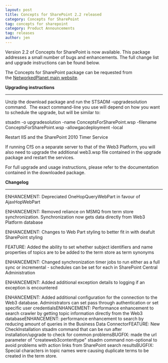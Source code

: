 ```yaml
---
layout: post
title: Concepts for SharePoint 2.2 released
category: Concepts for SharePoint
tag: concepts for sharepoint
category: Product Announcements
tag: releases
author: jen
---
```

<div>



Version 2.2 of Concepts for SharePoint is now available. This package addresses a small number of bugs and enhancements. The full change list and upgrade instructions can be found below.



The Concepts for SharePoint package can be requested from the <a href="http://www.networkedplanet.com/solutions/concepts-for-sharepoint/">NetworkedPlanet main website</a>.



<strong>Upgrading instructions</strong>

------------------



Unzip the download package and run the STSADM -upgradesolution command.  The exact command-line you use will depend on how you want to schedule the upgrade, but will be similar to:



stsadm -o upgradesolution -name ConceptsForSharePoint.wsp -filename ConceptsForSharePoint.wsp -allowgacdeployment -local



Restart IIS and the SharePoint 2010 Timer Service



If running CfS on a separate server to that of the Web3 Platform, you will also need to upgrade the additional web3.wsp file contained in the upgrade package and restart the services.



For full upgrade and usage instructions, please refer to the documentation contained in the downloaded package.



<strong>Changelog</strong>

--------------------

ENHANCEMENT: Depreciated OneHopQueryWebPart in favour of AjaxHopWebPart



ENHANCEMENT: Removed reliance on MSMQ from term store synchronization. Synchronization now gets data directly from Web3 Platform database



ENHANCEMENT: Changes to Web Part styling to better fit in with deafult SharePoint styling



FEATURE: Added the ability to set whether subject identifiers and name properties of topics are to be added to the term store as term synonyms



ENHANCEMENT: Changed synchronization timer jobs to run either as a full sync or incremental - schedules can be set for each in SharePoint Central Administration



ENHANCEMENT: Added additional exception details to logging if an exception is encountered



</div>

<div>ENHANCEMENT: Added additional configuration for the connection to the Web3 database. Administrators can set pass through authentication or set specific user credentialsENHANCEMENT: Performance enhancement to search crawler by getting topic information directly from the Web3 databaseENHANCEMENT: performance enhancement to search by reducing amount of queries in the Business Data ConnectorFEATURE: New CheckInstallation stsadm command that can be run after installation/upgrade to check for common problemsBUGFIX: made the url parameter of "createweb3contenttype" stsadm command non-optional to avoid problems with action links from SharePoint search resultsBUGFIX: Special characters in topic names were causing duplicate terms to be created in the term store.



</div>

&nbsp;